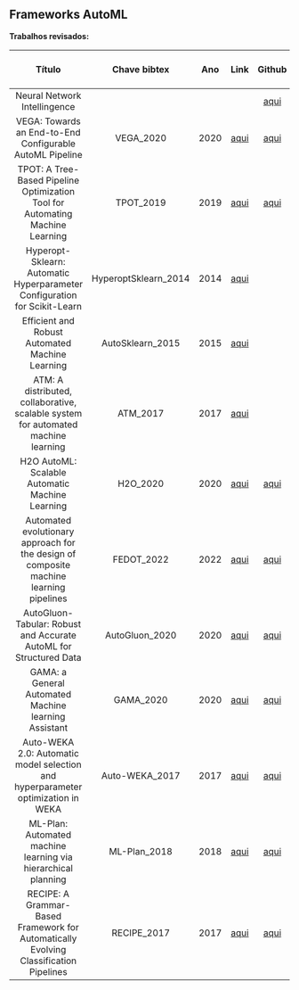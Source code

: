 ## Frameworks AutoML

**Trabalhos revisados:**


| Título | Chave bibtex | Ano | Link | Github | Página do resumo |
|:------:|:-------:|:---:|:----:|:----------------:|:----------------:|
|Neural Network Intellingence||||[aqui](https://github.com/microsoft/nni)||
|VEGA: Towards an End-to-End Configurable AutoML Pipeline|VEGA_2020|2020|[aqui](https://arxiv.org/abs/2011.01507)|[aqui](https://github.com/huawei-noah/vega)||
|TPOT: A Tree-Based Pipeline Optimization Tool for Automating Machine Learning|TPOT_2019|2019|[aqui](https://link.springer.com/chapter/10.1007/978-3-030-05318-5_8)|[aqui](https://epistasislab.github.io/tpot/)||
|Hyperopt-Sklearn: Automatic Hyperparameter Configuration for Scikit-Learn|HyperoptSklearn_2014|2014|[aqui](https://conference.scipy.org/proceedings/scipy2014/pdfs/komer.pdf)|||
|Efficient and Robust Automated Machine Learning|AutoSklearn_2015|2015|[aqui](https://ml.informatik.uni-freiburg.de/wp-content/uploads/papers/15-NIPS-auto-sklearn-preprint.pdf)|||
|ATM: A distributed, collaborative, scalable system for automated machine learning|ATM_2017|2017|[aqui](https://ieeexplore.ieee.org/document/8257923)|||
|H2O AutoML: Scalable Automatic Machine Learning|H2O_2020|2020|[aqui](https://www.automl.org/wp-content/uploads/2020/07/AutoML_2020_paper_61.pdf)|[aqui](https://github.com//h2oai/h2o-3/blob/master/h2o-docs/src/product/automl.rst)||
|Automated evolutionary approach for the design of composite machine learning pipelines|FEDOT_2022|2022|[aqui](https://arxiv.org/pdf/2106.15397.pdf)|[aqui](https://github.com/aimclub/FEDOT)||
|AutoGluon-Tabular: Robust and Accurate AutoML for Structured Data|AutoGluon_2020|2020|[aqui](https://arxiv.org/abs/2003.06505)|[aqui](https://github.com/autogluon/autogluon)||
|GAMA: a General Automated Machine learning Assistant|GAMA_2020|2020|[aqui](http://arxiv.org/abs/2007.04911)|[aqui](https://github.com/openml-labs/gama)||
|Auto-WEKA 2.0: Automatic model selection and hyperparameter optimization in WEKA|Auto-WEKA_2017|2017|[aqui](https://www.cs.ubc.ca/labs/algorithms/Projects/autoweka/papers/16-599.pdf)|[aqui](https://github.com/automl/autoweka)||
|ML-Plan: Automated machine learning via hierarchical planning|ML-Plan_2018|2018|[aqui](https://link.springer.com/article/10.1007/s10994-018-5735-z)|[aqui](https://github.com/fmohr/ML-Plan)||
|RECIPE: A Grammar-Based Framework for Automatically Evolving Classification Pipelines|RECIPE_2017|2017|[aqui](https://link.springer.com/chapter/10.1007/978-3-319-55696-3_16)|[aqui](https://github.com/laic-ufmg/Recipe)||
